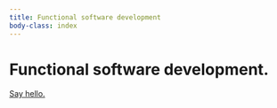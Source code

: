 ```yaml
---
title: Functional software development
body-class: index
---
```



# Functional software development.

<a href="" id="hello">Say hello.</a>


<script>
addEventListener('load', function () {
  document.getElementById('hello').href = cannot.rot13('znvygb:uryyb@yrnfgsvkrq.pbz');
});
</script>
